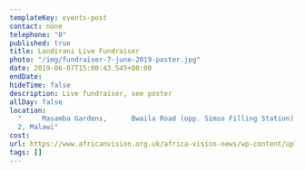 ```yaml
---
templateKey: events-post
contact: none
telephone: "0"
published: true
title: Landirani Live Fundraiser
photo: "/img/fundraiser-7-june-2019-poster.jpg"
date: 2019-06-07T15:00:43.545+00:00
endDate:
hideTime: false
description: Live fundraiser, see poster
allDay: false
location:
  "     Masamba Gardens,      Bwaila Road (opp. Simso Filling Station)     Lilongwe
  2, Malawi"
cost:
url: https://www.africanvision.org.uk/africa-vision-news/wp-content/uploads/2019/05/Fundraiser-7-june-2019-poster.pdf
tags: []
---
```

